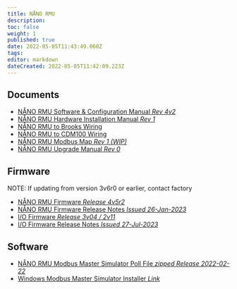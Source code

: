 ```yaml
---
title: NÅNO RMU
description: 
toc: false
weight: 1
published: true
date: 2022-05-05T11:43:49.060Z
tags: 
editor: markdown
dateCreated: 2022-05-05T11:42:09.223Z
---
```


## Documents
- [NÅNO RMU Software & Configuration Manual *Rev 4v2*](/rmu/nano/P572-RMU_Software_and_Configuration_Manual_R4_2.pdf)
- [NÅNO RMU Hardware Installation Manual *Rev 1*](/rmu/nano/Nano-RTU_Technical_Installation_Manual_15Nov2019-(Letter).pdf)
- [NÅNO RMU to Brooks Wiring](/rmu/nano/Brooks_to_RMU_Wiring.pdf)
- [NÅNO RMU to CDM100 Wiring](/rmu/nano/CDM100_Connections.pdf)
- [NÅNO RMU Modbus Map *Rev 1 (WIP)*](/rmu/nano/P572_Modbus_Address_Map_Manual-Rev1_WIP.pdf)
- [NÅNO RMU Upgrade Manual *Rev 0*](/rmu/nano/RMU_Upgrade_Manual.pdf)

## Firmware
NOTE: If updating from version 3v6r0 or earlier, contact factory
- <a href="/rmu/nano/P572_Newflow_RMU_LCD_4v5r2.hex" download>NÅNO RMU Firmware *Release 4v5r2*</a>
- [NÅNO RMU Firmware Release Notes *Issued 26-Jan-2023*](/rmu/nano/P572_ChangeLog_2023-01-26.pdf)
- <a href="/rmu/nano/firmware/IO_3v04_2v11_RTU2.rbf" download>I/O Firmware *Release 3v04 / 2v11*</a>
- [I/O Firmware Release Notes *Issued 27-Jul-2023*](/nano/firmware/IO_Firmware_ChangeLog_2023-07-27.pdf)

## Software
- <a href="/rmu/nano/P572_Modbus_Poll_File_22Feb2022.zip" download>NÅNO RMU Modbus Master Simulator Poll File *zipped* *Release 2022-02-22*</a>
- [Windows Modbus Master Simulator Installer *Link*](/nano/software#modbus-master-simulator)


